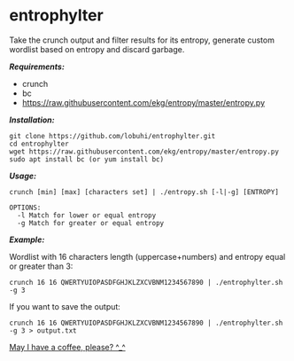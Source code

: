 # entrophylter
Take the crunch output and filter results for its entropy, generate custom wordlist based on entropy and discard garbage.

***Requirements:***
- crunch
- bc
- https://raw.githubusercontent.com/ekg/entropy/master/entropy.py

***Installation:***
```
git clone https://github.com/lobuhi/entrophylter.git
cd entrophylter
wget https://raw.githubusercontent.com/ekg/entropy/master/entropy.py
sudo apt install bc (or yum install bc)
```
***Usage:***
```
crunch [min] [max] [characters set] | ./entropy.sh [-l|-g] [ENTROPY]

OPTIONS:
  -l Match for lower or equal entropy
  -g Match for greater or equal entropy
```
***Example:***

Wordlist with 16 characters length (uppercase+numbers) and entropy equal or greater than 3:
```
crunch 16 16 QWERTYUIOPASDFGHJKLZXCVBNM1234567890 | ./entrophylter.sh -g 3
```
If you want to save the output:
```
crunch 16 16 QWERTYUIOPASDFGHJKLZXCVBNM1234567890 | ./entrophylter.sh -g 3 > output.txt
```
[May I have a coffee, please? ^_^](https://www.buymeacoffee.com/lobuhi)
